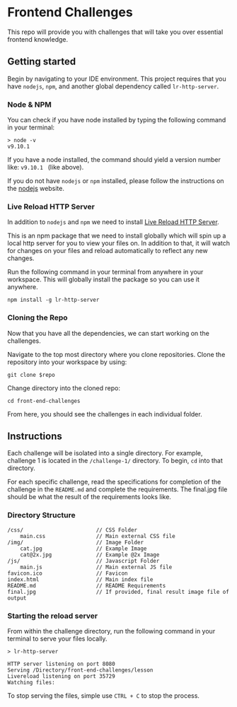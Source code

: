 # Frontend Challenges

This repo will provide you with challenges that will take you over essential frontend knowledge.


## Getting started

Begin by navigating to your IDE environment. This project requires that you have `nodejs`, `npm`, and another global dependency called `lr-http-server`.

### Node & NPM

You can check if you have node installed by typing the following command in your terminal: 

```
> node -v
v9.10.1
```

If you have a node installed, the command should yield a version number like: `v9.10.1 ` (like above).

If you do not have `nodejs` or `npm` installed, please follow the instructions on the [nodejs](https://nodejs.org/en/download/current/) website.

### Live Reload HTTP Server

In addition to `nodejs` and `npm` we need to install [Live Reload HTTP Server](https://www.npmjs.com/package/lr-http-server). 

This is an npm package that we need to install globally which will spin up a local http server for you to view your files on. In addition to that, it will watch for changes on your files and reload automatically to reflect any new changes.

Run the following command in your terminal from anywhere in your workspace. This will globally install the package so you can use it anywhere.

```
npm install -g lr-http-server
```

### Cloning the Repo

Now that you have all the dependencies, we can start working on the challenges.

Navigate to the top most directory where you clone repositories. Clone the repository into your workspace by using: 

```
git clone $repo
```

Change directory into the cloned repo:

```
cd front-end-challenges
```

From here, you should see the challenges in each individual folder.

## Instructions

Each challenge will be isolated into a single directory. For example, challenge 1 is located in the `/challenge-1/` directory. To begin, `cd` into that directory.

For each specific challenge, read the specifications for completion of the challenge in the `README.md` and complete the requirements. The final.jpg file should be what the result of the requirements looks like.

### Directory Structure

```
/css/                       // CSS Folder
    main.css                // Main external CSS file
/img/                       // Image Folder
    cat.jpg                 // Example Image
    cat@2x.jpg              // Example @2x Image
/js/                        // Javascript Folder
    main.js                 // Main external JS file
favicon.ico                 // Favicon
index.html                  // Main index file
README.md                   // README Requirements
final.jpg                   // If provided, final result image file of output
```

### Starting the reload server

From within the challenge directory, run the following command in your terminal to serve your files locally.

```
> lr-http-server

HTTP server listening on port 8080
Serving /Directory/front-end-challenges/lesson
Livereload listening on port 35729
Watching files:
```

To stop serving the files, simple use `CTRL + C` to stop the process. 